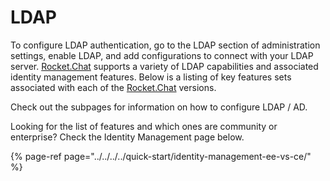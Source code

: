 # LDAP

To configure LDAP authentication, go to the LDAP section of administration settings, enable LDAP, and add configurations to connect with your LDAP server. [Rocket.Chat](http://rocket.chat/) supports a variety of LDAP capabilities and associated identity management features. Below is a listing of key features sets associated with each of the [Rocket.Chat](http://rocket.chat/) versions.

Check out the subpages for information on how to configure LDAP / AD.

Looking for the list of features and which ones are community or enterprise? Check the Identity Management page below.

{% page-ref page="../../../../quick-start/identity-management-ee-vs-ce/" %}



